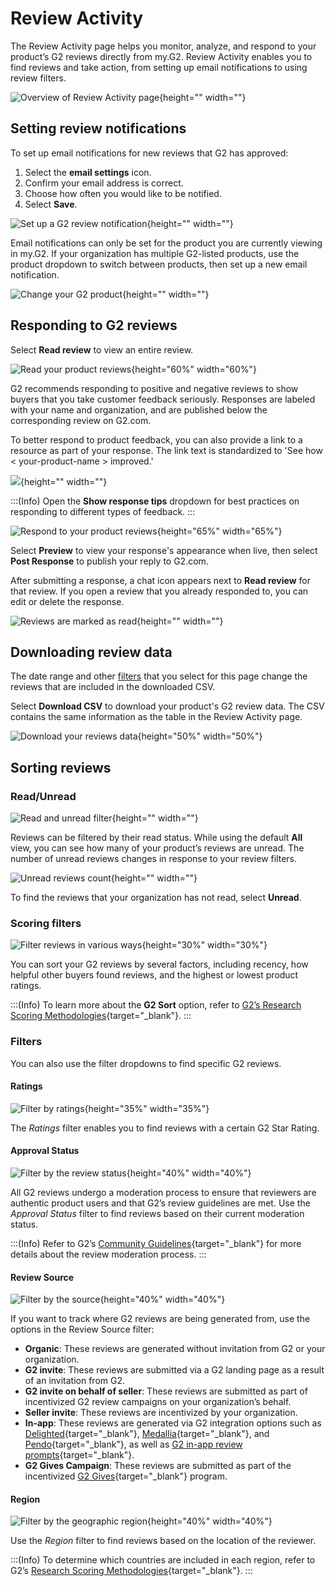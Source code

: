 <!-- 2e4127e6-8501-460b-88de-f11b8a9a4dfd -->

# Review Activity

The Review Activity page helps you monitor, analyze, and respond to your product’s G2 reviews directly from my.G2. Review Activity enables you to find reviews and take action, from setting up email notifications to using review filters.

![Overview of Review Activity page](https://github.com/g2-documentation/images/blob/main/reviewactivity-overview.jpg?raw=true){height="" width=""}

## Setting review notifications
To set up email notifications for new reviews that G2 has approved:

1. Select the **email settings** icon.
2. Confirm your email address is correct.
3. Choose how often you would like to be notified.
4. Select **Save**.

![Set up a G2 review notification](https://github.com/g2-documentation/images/blob/main/reviewactivity-notificationsetup.gif?raw=true){height="" width=""}

Email notifications can only be set for the product you are currently viewing in my.G2. If your organization has multiple G2-listed products, use the product dropdown to switch between products, then set up a new email notification.

![Change your G2 product](https://github.com/g2-documentation/images/blob/main/reviewactivity-changeproduct.gif?raw=true){height="" width=""}

## Responding to G2 reviews
Select **Read review** to view an entire review.

![Read your product reviews](https://github.com/g2-documentation/images/blob/main/reviewactivity-readreview.gif?raw=true){height="60%" width="60%"}

G2 recommends responding to positive and negative reviews to show buyers that you take customer feedback seriously. Responses are labeled with your name and organization, and are published below the corresponding review on G2.com.

To better respond to product feedback, you can also provide a link to a resource as part of your response. The link text is standardized to 'See how < your-product-name > improved.'

![](https://github.com/g2-documentation/images/blob/main/reviewactivity-notificationsetup.gif?raw=true){height="" width=""}

:::(Info)
Open the **Show response tips** dropdown for best practices on responding to different types of feedback.
:::

![Respond to your product reviews](https://github.com/g2-documentation/images/blob/main/reviewactivity-respond.png?raw=true){height="65%" width="65%"}

Select **Preview** to view your response's appearance when live, then select **Post Response** to publish your reply to G2.com. 

After submitting a response, a chat icon appears next to **Read review** for that review. If you open a review that you already responded to, you can edit or delete the response.

![Reviews are marked as read](https://github.com/g2-documentation/images/blob/main/reviewactivity-readreview.jpg?raw=true){height="" width=""}

## Downloading review data
The date range and other [filters](/g2/docs/review-activity#filters) that you select for this page change the reviews that are included in the downloaded CSV.

Select **Download CSV** to download your product's G2 review data. The CSV contains the same information as the table in the Review Activity page.

![Download your reviews data](https://github.com/g2-documentation/images/blob/main/reviewactivity-downloadcsv.png?raw=true){height="50%" width="50%"}

## Sorting reviews

### Read/Unread

![Read and unread filter](https://github.com/g2-documentation/images/blob/main/reviewactivity-unread.gif?raw=true){height="" width=""}

Reviews can be filtered by their read status. While using the default **All** view, you can see how many of your product’s reviews are unread. The number of unread reviews changes in response to your review filters.

![Unread reviews count](https://github.com/g2-documentation/images/blob/main/reviewactivity-unreadcount.png?raw=true){height="" width=""}

To find the reviews that your organization has not read, select **Unread**.

### Scoring filters

![Filter reviews in various ways](https://github.com/g2-documentation/images/blob/main/reviewactivity-scoringfilters.png?raw=true){height="30%" width="30%"}

You can sort your G2 reviews by several factors, including recency, how helpful other buyers found reviews, and the highest or lowest product ratings.

:::(Info)
To learn more about the **G2 Sort** option, refer to [G2’s Research Scoring Methodologies](https://research.g2.com/methodology/scoring#review-sorting){target="_blank"}.
:::

### Filters
You can also use the filter dropdowns to find specific G2 reviews.

#### Ratings

![Filter by ratings](https://github.com/g2-documentation/images/blob/main/reviewactivity-ratings.png?raw=true){height="35%" width="35%"}

The *Ratings* filter enables you to find reviews with a certain G2 Star Rating.

#### Approval Status

![Filter by the review status](https://github.com/g2-documentation/images/blob/main/reviewactivity-status.png?raw=true){height="40%" width="40%"}

All G2 reviews undergo a moderation process to ensure that reviewers are authentic product users and that G2’s review guidelines are met. Use the *Approval Status* filter to find reviews based on their current moderation status.

:::(Info)
Refer to G2’s [Community Guidelines](https://www.g2.com/static/community_guidelines#authentic-ratings){target="_blank"} for more details about the review moderation process.
:::

#### Review Source

![Filter by the source](https://github.com/g2-documentation/images/blob/main/reviewactivity-source.png?raw=true){height="40%" width="40%"}

If you want to track where G2 reviews are being generated from, use the options in the Review Source filter:

* **Organic**: These reviews are generated without invitation from G2 or your organization.
* **G2 invite**: These reviews are submitted via a G2 landing page as a result of an invitation from G2.
* **G2 invite on behalf of seller**: These reviews are submitted as part of incentivized G2 review campaigns on your organization’s behalf.
* **Seller invite**: These reviews are incentivized by your organization.
* **In-app**: These reviews are generated via G2 integration options such as [Delighted](https://documentation.g2.com/docs/delighted){target="_blank"}, [Medallia](https://documentation.g2.com/docs/basics-of-the-g2-medallia-integration){target="_blank"}, and [Pendo](https://documentation.g2.com/docs/basics-of-the-g2-pendo-integration){target="_blank"}, as well as [G2 in-app review prompts](https://documentation.g2.com/docs/basics-of-in-app-review-prompts){target="_blank"}.
* **G2 Gives Campaign**: These reviews are submitted as part of the incentivized [G2 Gives](https://company.g2.com/gives){target="_blank"} program.

#### Region

![Filter by the geographic region](https://github.com/g2-documentation/images/blob/main/reviewactivity-region.png?raw=true){height="40%" width="40%"}

Use the *Region* filter to find reviews based on the location of the reviewer.

:::(Info)
To determine which countries are included in each region, refer to G2’s [Research Scoring Methodologies](https://research.g2.com/methodology/scoring#regional-scoring){target="_blank"}.
:::
